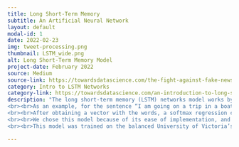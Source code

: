```yaml
---
title: Long Short-Term Memory
subtitle: An Artificial Neural Network
layout: default
modal-id: 1
date: 2022-02-23
img: tweet-processing.png
thumbnail: LSTM_wide.png
alt: Long Short-Term Memory Model
project-date: February 2022
source: Medium
source-link: https://towardsdatascience.com/the-fight-against-fake-news-with-deep-learning-6c41dd9eaae4
category: Intro to LSTM Networks
category-link: https://towardsdatascience.com/an-introduction-to-long-short-term-memory-networks-lstm-27af36dde85d
description: "The long short-term memory (LSTM) networks model works by first cleaning, tokenizing, and encoding the separated words of a sample of text, and then incorporating a variety of recurrent neural networks (RNNs) that are capable of learning long-term dependencies in order to grade each word. The words were embedded with values from Tensorflow’s wiki-words-250 embeddings, which uses a Word2Vec Skip-Gram architecture.
<br><br>As an example, for the sentence “I am going on a trip in a boat”, the model will first split up each of the words into a sequenced array of words. It will ignore stopwords, in this case words like “I” and “am” which do not typically add a great deal of meaning. It will also “lemmatize” verb conjugations, in order to distill multiple forms of the same word into one unit -> “going” becomes “go”. The vector of words is then weighted using the previously mentioned embedding architecture.
<br><br>After obtaining a vector with the words, a softmax regression classifier is then applied and the output is a probability vector for each tweet. Using an Adam optimizer, binary cross-entropy loss, and accuracy as our goal metric, we determined our truth scores for each tweet.
<br><br>We chose this model because of its ease of implementation, and its transparency in process. The relative simplicity of the model lends itself towards being a good baseline to draw from. We used it as one of our models of identifying truth, alongside the Real and Dense Layer models.
<br><br>This model was trained on the balanced University of Victoria’s ISOT Fake News Dataset, containing 12,600 real news articles from Reuters and over 12,600 fake news articles flagged by Politifact (a US-based fact-checking organization). The subject matter of the tweets is primarily political and world news."

---
```

